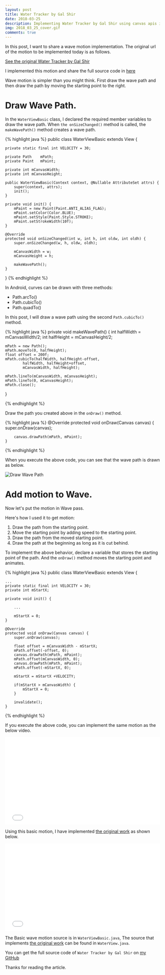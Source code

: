 ```yaml
---
layout: post
title: Water Tracker by Gal Shir
date: 2018-03-25
description: Implementing Water Tracker by Gal Shir using canvas apis in Android 
img: 2018_03_25_cover.gif
comments: true
---
```



In this post, I want to share a wave motion implementation.
The original url of the motion to be implemented today is as follows.

[See the original Water Tracker by Gal Shir][url-original]

I implemented this motion and share the full source code in [here][url-my-github]

Wave motion is simpler than you might think. First draw the wave path and then draw the path by moving the starting point to the right.



# Draw Wave Path.

In the `WaterViewBasic` class, I declared the required member variables to draw the wave path.
When `the onSizeChanged()` method is called, the `makeWavePath()` method creates a wave path.

{% highlight java %}
public class WaterViewBasic extends View {

    private static final int VELOCITY = 30;

    private Path    mPath;
    private Paint   mPaint;

    private int mCanvasWidth;
    private int mCanvasHeight;
    
    public WaterViewBasic(Context context, @Nullable AttributeSet attrs) {
        super(context, attrs);
        init();
    }

    private void init() {
        mPaint = new Paint(Paint.ANTI_ALIAS_FLAG);
        mPaint.setColor(Color.BLUE);
        mPaint.setStyle(Paint.Style.STROKE);
        mPaint.setStrokeWidth(10f);
    }

    @Override
    protected void onSizeChanged(int w, int h, int oldw, int oldh) {
        super.onSizeChanged(w, h, oldw, oldh);
        
        mCanvasWidth = w;
        mCanvasHeight = h;

        makeWavePath();
    }
}
{% endhighlight %}


In Android, curves can be drawn with three methods:
* Path.arcTo()
* Path.cubicTo()
* Path.quadTo()


In this post, I will draw a wave path using the second `Path.cubicTo()` method.

{% highlight java %}
private void makeWavePath() {
    int halfWidth = mCanvasWidth/2;
    int halfHeight = mCanvasHeight/2;

    mPath = new Path();
    mPath.moveTo(0, halfHeight);
    float offset = 200f;
    mPath.cubicTo(halfWidth, halfHeight-offset,
            halfWidth, halfHeight+offset,
            mCanvasWidth, halfHeight);

    mPath.lineTo(mCanvasWidth, mCanvasHeight);
    mPath.lineTo(0, mCanvasHeight);
    mPath.close();
}

{% endhighlight %}


Draw the path you created above in the `onDraw()` method.

{% highlight java %}
@Override
    protected void onDraw(Canvas canvas) {
        super.onDraw(canvas);

        canvas.drawPath(mPath, mPaint);
    }
{% endhighlight %}

When you execute the above code, you can see that the wave path is drawn as below.

![Draw Wave Path]({{site.baseurl}}/assets/img/2018_03_25_wave_path.png)

# Add motion to Wave.

Now let's put the motion in Wave pass.

Here's how I used it to get motion:
1. Draw the path from the starting point.
2. Move the starting point by adding speed to the starting point.
3. Draw the path from the moved starting point.
4. Draw the path at the beginning as long as it is cut behind.


To implement the above behavior, declare a variable that stores the starting point of the path.
And the `onDraw()` method moves the starting point and animates.

{% highlight java %}
public class WaterViewBasic extends View {

    ...
    private static final int VELOCITY = 30;
    private int mStartX;

    private void init() {
        
        ...
    
        mStartX = 0;
    }

    @Override
    protected void onDraw(Canvas canvas) {
        super.onDraw(canvas);

        float offset = mCanvasWidth - mStartX;
        mPath.offset(-offset, 0);
        canvas.drawPath(mPath, mPaint);
        mPath.offset(mCanvasWidth, 0);
        canvas.drawPath(mPath, mPaint);
        mPath.offset(-mStartX, 0);

        mStartX = mStartX +VELOCITY;

        if(mStartX > mCanvasWidth) {
            mStartX = 0;
        }

        invalidate();
    }
{% endhighlight %}

If you execute the above code, you can implement the same motion as the below video.

<style>.embed-container { position: relative; padding-bottom: 56.25%; height: 0; overflow: hidden; max-width: 100%; height: auto; } .embed-container iframe, .embed-container object, .embed-container embed { position: absolute; top: 0; left: 0; width: 100%; height: 100%; }</style><div class='embed-container'><iframe src='//www.youtube.com/embed/BrY_yFDEDu4' frameborder='0' allowfullscreen></iframe></div>


Using this basic motion, I have implemented [the original work][url-original] as shown below.

<style>.embed-container { position: relative; padding-bottom: 56.25%; height: 0; overflow: hidden; max-width: 100%; height: auto; } .embed-container iframe, .embed-container object, .embed-container embed { position: absolute; top: 0; left: 0; width: 100%; height: 100%; }</style><div class='embed-container'><iframe src='//www.youtube.com/embed/yiwvacWQyd0' frameborder='0' allowfullscreen></iframe></div>


The Basic wave motion source is in `WaterViewBasic.java`,
The source that implements [the original work][url-original] can be found in `WaterView.java`.

You can get the full source code of `Water Tracker by Gal Shir` on [my GitHub][url-my-github]

Thanks for reading the article.

[url-original]: https://dribbble.com/shots/2396543-Water-Tracker
[url-my-github]: https://github.com/laewoong/WaterTracker